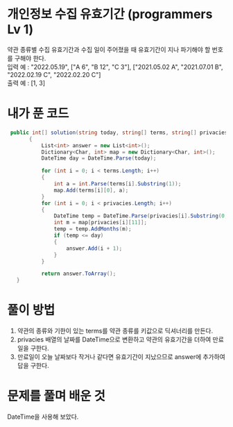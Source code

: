 # 개인정보 수집 유효기간 (programmers Lv 1)
 약관 종류별 수집 유효기간과 수집 일이 주어졌을 때 유효기간이 지나 파기해야 할 번호를 구해야 한다.  
 입력 예 : "2022.05.19", ["A 6", "B 12", "C 3"], ["2021.05.02 A", "2021.07.01 B", "2022.02.19 C", "2022.02.20 C"]  
 출력 예 : [1, 3]
# 내가 푼 코드
 ```cs
  public int[] solution(string today, string[] terms, string[] privacies)
        {
            List<int> answer = new List<int>();
            Dictionary<Char, int> map = new Dictionary<Char, int>();
            DateTime day = DateTime.Parse(today);

            for (int i = 0; i < terms.Length; i++)
            {
                int a = int.Parse(terms[i].Substring(1));
                map.Add(terms[i][0], a);
            }
            for (int i = 0; i < privacies.Length; i++)
            {
                DateTime temp = DateTime.Parse(privacies[i].Substring(0, 10));
                int m = map[privacies[i][11]];
                temp = temp.AddMonths(m);
                if (temp <= day)
                {
                    answer.Add(i + 1);
                }
            }

            return answer.ToArray();
    }
 ```
# 풀이 방법
 1. 약관의 종류와 기한이 있는 terms를 약관 종류를 키값으로 딕셔너리를 만든다.
 1. privacies 배열의 날짜를 DateTime으로 변환하고 약관의 유효기간을 더하여 만료일을 구한다.
 1. 만료일이 오늘 날짜보다 작거나 같다면 유효기간이 지났으므로 answer에 추가하여 답을 구한다.
# 문제를 풀며 배운 것
 DateTime을 사용해 보았다.